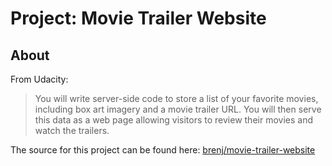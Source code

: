 Project: Movie Trailer Website
==============================

About
-----
From Udacity:
> You will write server-side code to store a list of your favorite movies,
> including box art imagery and a movie trailer URL. You will then serve this
> data as a web page allowing visitors to review their movies and watch the
> trailers.

The source for this project can be found here: [brenj/movie-trailer-website](https://github.com/brenj/movie-trailer-website)

